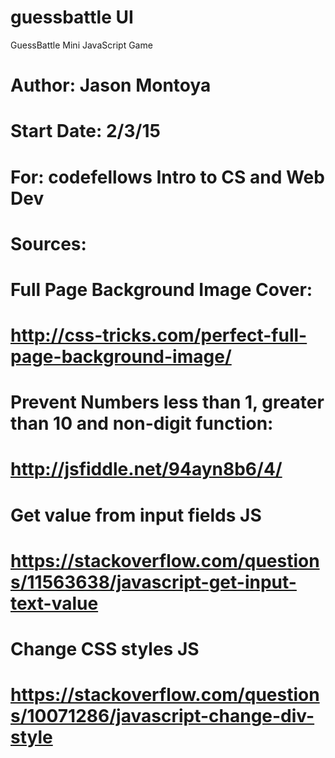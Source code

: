 # guessbattle UI
GuessBattle Mini JavaScript Game

# Author: Jason Montoya
# Start Date: 2/3/15
# For: codefellows Intro to CS and Web Dev

# Sources: 
# Full Page Background Image Cover:
# http://css-tricks.com/perfect-full-page-background-image/

# Prevent Numbers less than 1, greater than 10 and non-digit function:
# http://jsfiddle.net/94ayn8b6/4/

# Get value from input fields JS
# https://stackoverflow.com/questions/11563638/javascript-get-input-text-value

# Change CSS styles JS
# https://stackoverflow.com/questions/10071286/javascript-change-div-style


